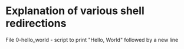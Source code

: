 # Explanation of various shell redirections
File 0-hello_world - script to print "Hello, World" followed by a new line
